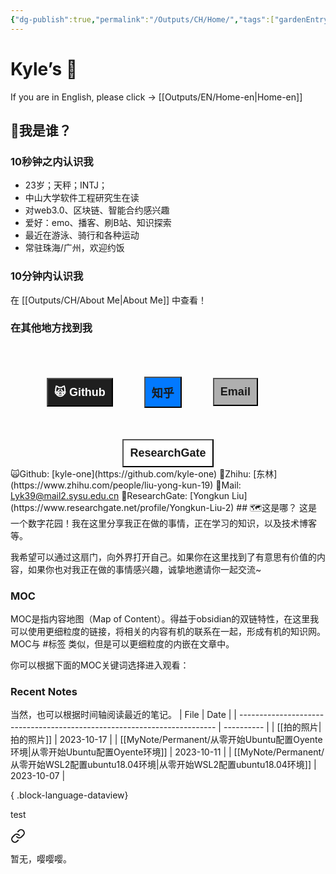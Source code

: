 ```yaml
---
{"dg-publish":true,"permalink":"/Outputs/CH/Home/","tags":["gardenEntry"]}
---
```


# Kyle’s 🏡

If you are in English, please click -> [[Outputs/EN/Home-en\|Home-en]]

## 🤯我是谁？
### 10秒钟之内认识我 
- 23岁；天秤；INTJ；
- 中山大学软件工程研究生在读
- 对web3.0、区块链、智能合约感兴趣
- 爱好：emo、播客、刷B站、知识探索
- 最近在游泳、骑行和各种运动
- 常驻珠海/广州，欢迎约饭
### 10分钟内认识我
在 [[Outputs/CH/About Me\|About Me]] 中查看！
### 在其他地方找到我
<div style="display: flex; flex-wrap: wrap; align-items: center; justify-content: center;">
<div style="display: inline-flex; justify-content: center; cursor: pointer; margin-right: 50px;"> <a href="https://github.com/kyle-one" target="_blank"> <button style=" font-size: 18px; padding: 10px; height: fit-content; margin-top: 50px; background: var(--text-accent); font-weight: 600; color: #FFFFFF; background-color: #1F1F1F">🙀 Github  </button> </a> 
</div>
<div style="display: inline-flex; justify-content: center; cursor: pointer;margin-right: 50px;"> <a href="https://www.zhihu.com/people/liu-yong-kun-19" target="_blank"> <button style=" font-size: 18px; padding: 10px; height: fit-content; margin-top: 50px; background: var(--text-accent); font-weight: 600; color: var(--text-on-accent); background-color: #0279FF"> 知乎 </button> </a> </div> 
<div style="display: inline-flex; justify-content: center; cursor: pointer;margin-right: 50px;"> <a href="mailto:Lyk39@mail2.sysu.edu.cn" target="_blank"> <button style=" font-size: 18px; padding: 10px; height: fit-content; margin-top: 50px; background: var(--text-accent); font-weight: 600; color: var(--text-on-accent); background-color: #afafaf"> Email </button> </a>
</div> 
<div style="display: inline-flex; justify-content: center; cursor: pointer;"> <a href="https://www.researchgate.net/profile/Yongkun-Liu-2" target="_blank"> <button style=" font-size: 18px; padding: 10px; height: fit-content; margin-top: 50px; background: var(--text-accent); font-weight: 600; color: var(--text-on-accent); background-color: #ffffff"> ResearchGate </button> </a>
</div> 
</div>
🙀Github: [kyle-one](https://github.com/kyle-one)   
📘Zhihu: [东林](https://www.zhihu.com/people/liu-yong-kun-19)   
📧Mail: <a href="mailto:Lyk39@mail2.sysu.edu.cn">Lyk39@mail2.sysu.edu.cn</a>     
📒ResearchGate: [Yongkun Liu](https://www.researchgate.net/profile/Yongkun-Liu-2)
## 🗺️这是哪？
这是一个数字花园！我在这里分享我正在做的事情，正在学习的知识，以及技术博客等。

我希望可以通过这扇门，向外界打开自己。如果你在这里找到了有意思有价值的内容，如果你也对我正在做的事情感兴趣，诚挚地邀请你一起交流~
### MOC
MOC是指内容地图（Map of Content）。得益于obsidian的双链特性，在这里我可以使用更细粒度的链接，将相关的内容有机的联系在一起，形成有机的知识网。MOC与 #标签 类似，但是可以更细粒度的内嵌在文章中。

你可以根据下面的MOC关键词选择进入观看：

### Recent Notes
当然，也可以根据时间轴阅读最近的笔记。
| File                                                                     | Date       |
| ------------------------------------------------------------------------ | ---------- |
| [[拍的照片\|拍的照片]]                                                        | 2023-10-17 |
| [[MyNote/Permanent/从零开始Ubuntu配置Oyente环境\|从零开始Ubuntu配置Oyente环境]]       | 2023-10-11 |
| [[MyNote/Permanent/从零开始WSL2配置ubuntu18.04环境\|从零开始WSL2配置ubuntu18.04环境]] | 2023-10-07 |

{ .block-language-dataview}

test

<div class="transclusion internal-embed is-loaded"><a class="markdown-embed-link" href="//" aria-label="Open link"><svg xmlns="http://www.w3.org/2000/svg" width="24" height="24" viewBox="0 0 24 24" fill="none" stroke="currentColor" stroke-width="2" stroke-linecap="round" stroke-linejoin="round" class="svg-icon lucide-link"><path d="M10 13a5 5 0 0 0 7.54.54l3-3a5 5 0 0 0-7.07-7.07l-1.72 1.71"></path><path d="M14 11a5 5 0 0 0-7.54-.54l-3 3a5 5 0 0 0 7.07 7.07l1.71-1.71"></path></svg></a><div class="markdown-embed">




暂无，嘤嘤嘤。

</div></div>

